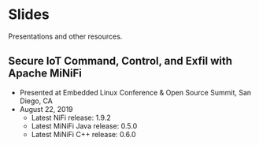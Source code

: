 # Slides
Presentations and other resources. 

## Secure IoT Command, Control, and Exfil with Apache MiNiFi
* Presented at Embedded Linux Conference & Open Source Summit, San Diego, CA
* August 22, 2019
    - Latest NiFi release: 1.9.2
    - Latest MiNiFi Java release: 0.5.0
    - Latest MiNiFi C++ release: 0.6.0
    
